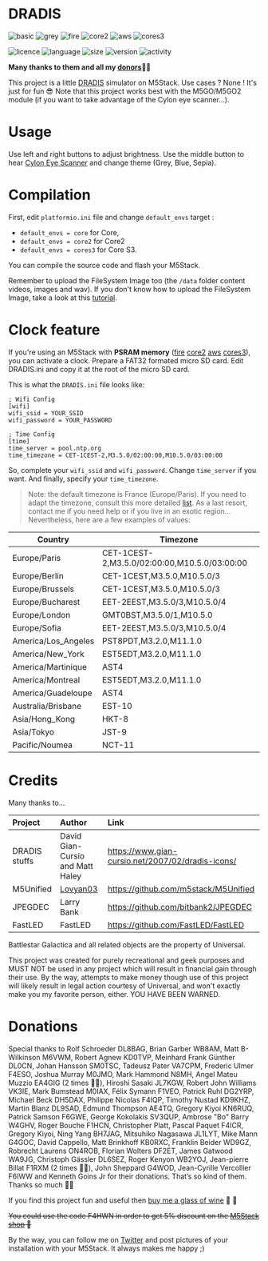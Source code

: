 # DRADIS
![basic](https://img.shields.io/badge/M5Stack-BASIC-blue)
![grey](https://img.shields.io/badge/M5Stack-GREY-blue)
![fire](https://img.shields.io/badge/M5Stack-FIRE-orange)
![core2](https://img.shields.io/badge/M5Stack-CORE2-green)
![aws](https://img.shields.io/badge/M5Stack-AWS-orange)
![cores3](https://img.shields.io/badge/M5Stack-CORES3-purple)

![licence](https://img.shields.io/github/license/armel/HAL9000)
![language](https://img.shields.io/github/languages/top/armel/HAL9000)
![size](https://img.shields.io/github/repo-size/armel/HAL9000)
![version](https://img.shields.io/github/v/release/armel/HAL9000)
![activity](https://img.shields.io/github/commit-activity/y/armel/HAL9000)

**Many thanks to them and all my [donors](#donations)🙏🏻** 

This project is a little [DRADIS](https://en.battlestarwikiclone.org/wiki/DRADIS) simulator on M5Stack. Use cases ? None ! It's just for fun 😎 Note that this project works best with the M5GO/M5GO2 module (if you want to take advantage of the Cylon eye scanner...).

# Usage

Use left and right buttons to adjust brightness. Use the middle button to hear [Cylon Eye Scanner](https://www.youtube.com/watch?v=dv3dUc_G4a0) and change theme (Grey, Blue, Sepia).

# Compilation

First, edit `platformio.ini` file and change `default_envs` target :

- `default_envs = core` for Core, 
- `default_envs = core2` for Core2
- `default_envs = cores3` for Core S3.

You can compile the source code and flash your M5Stack.

Remember to upload the FileSystem Image too (the `/data` folder content videos, images and wav). If you don't know how to upload the FileSystem Image, take a look at this [tutorial](https://www.donskytech.com/how-to-upload-filesystem-image-in-platformio-ide/).

# Clock feature

If you're using an M5Stack with __PSRAM memory__ ([fire](https://img.shields.io/badge/M5Stack-FIRE-orange) [core2](https://img.shields.io/badge/M5Stack-CORE2-green) [aws](https://img.shields.io/badge/M5Stack-AWS-orange) [cores3](https://img.shields.io/badge/M5Stack-CORES3-purple)), you can activate a clock. Prepare a FAT32 formated micro SD card. Edit DRADIS.ini and copy it at the root of the micro SD card.

This is what the `DRADIS.ini` file looks like:

```
; Wifi Config
[wifi]
wifi_ssid = YOUR_SSID
wifi_password = YOUR_PASSWORD

; Time Config
[time]
time_server = pool.ntp.org
time_timezone = CET-1CEST-2,M3.5.0/02:00:00,M10.5.0/03:00:00
```

So, complete your `wifi_ssid` and `wifi_password`. Change `time_server` if you want. And finally, specify your `time_timezone`. 

> Note: the default timezone is France (Europe/Paris). If you need to adapt the timezone, consult this more detailed [list](https://github.com/blindsidenetworks/bigbluebutton-1/blob/master/bbb-voice-conference/config/freeswitch/conf/autoload_configs/timezones.conf.xml). As a last resort, contact me if you need help or if you live in an exotic region... Nevertheless, here are a few examples of values:

| Country           | Timezone             | 
| -------------- | -------------------- |
| Europe/Paris | CET-1CEST-2,M3.5.0/02:00:00,M10.5.0/03:00:00 |
| Europe/Berlin | CET-1CEST,M3.5.0,M10.5.0/3 |
| Europe/Brussels | CET-1CEST,M3.5.0,M10.5.0/3 |
| Europe/Bucharest | EET-2EEST,M3.5.0/3,M10.5.0/4 |
| Europe/London | GMT0BST,M3.5.0/1,M10.5.0 |
| Europe/Sofia | EET-2EEST,M3.5.0/3,M10.5.0/4 |
| America/Los_Angeles | PST8PDT,M3.2.0,M11.1.0 |
| America/New_York | EST5EDT,M3.2.0,M11.1.0 |
| America/Martinique | AST4 |
| America/Montreal | EST5EDT,M3.2.0,M11.1.0 |
| America/Guadeloupe | AST4 |
| Australia/Brisbane | EST-10 |
| Asia/Hong_Kong | HKT-8 |
| Asia/Tokyo | JST-9 |
| Pacific/Noumea | NCT-11 |

# Credits
 
Many thanks to...

| Project             | Author                                                |  Link                                           |
|:------------------- | :---------------------------------------------------- | :---------------------------------------------- |
| DRADIS stuffs     | David Gian-Cursio and Matt Haley                                                   | https://www.gian-cursio.net/2007/02/dradis-icons/ |
| M5Unified           | [Lovyan03](https://twitter.com/lovyan03)              | https://github.com/m5stack/M5Unified            |
| JPEGDEC             | Larry Bank                                            | https://github.com/bitbank2/JPEGDEC             |
| FastLED             | FastLED                                               | https://github.com/FastLED/FastLED              |

Battlestar Galactica and all related objects are the property of Universal.

This project was created for purely recreational and geek purposes and MUST NOT be used in any project which will result in financial gain through their use. By the way, attempts to make money though use of this project will likely result in legal action courtesy of Universal, and won't exactly make you my favorite person, either. YOU HAVE BEEN WARNED.

# Donations

Special thanks to Rolf Schroeder DL8BAG, Brian Garber WB8AM, Matt B-Wilkinson M6VWM, Robert Agnew KD0TVP, Meinhard Frank Günther DL0CN, Johan Hansson SM0TSC, Tadeusz Pater VA7CPM, Frederic Ulmer F4ESO, Joshua Murray M0JMO, Mark Hammond N8MH, Angel Mateu Muzzio EA4GIG (2 times 🍷🍷), Hiroshi Sasaki JL7KGW, Robert John Williams VK3IE, Mark Bumstead M0IAX, Félix Symann F1VEO, Patrick Ruhl DG2YRP, Michael Beck DH5DAX, Philippe Nicolas F4IQP, Timothy Nustad KD9KHZ, Martin Blanz DL9SAD, Edmund Thompson AE4TQ, Gregory Kiyoi KN6RUQ, Patrick Samson F6GWE, George Kokolakis SV3QUP, Ambrose "Bo" Barry W4GHV, Roger Bouche F1HCN, Christopher Platt, Pascal Paquet F4ICR, Gregory Kiyoi, Ning Yang BH7JAG, Mitsuhiko Nagasawa JL1LYT, Mike Mann G4GOC, David Cappello, Matt Brinkhoff KB0RXC, Franklin Beider WD9GZ, Robrecht Laurens ON4ROB, Florian Wolters DF2ET, James Gatwood WA9JG, Christoph Gässler DL6SEZ, Roger Kenyon WB2YOJ, Jean-pierre Billat F1RXM (2 times 🍷🍷), John Sheppard G4WOD, Jean-Cyrille Vercollier F6IWW and Kenneth Goins Jr for their donations. That’s so kind of them. Thanks so much 🙏🏻

If you find this project fun and useful then [buy me a glass of wine](https://www.paypal.me/F4HWN) 🍷 🤗 

~~You could use the code F4HWN in order to get 5% discount on the [M5Stack shop](https://shop.m5stack.com/?ref=LUxetaH4) 🎁~~

By the way, you can follow me on [Twitter](https://twitter.com/F4HWN) and post pictures of your installation with your M5Stack. It always makes me happy ;) 
